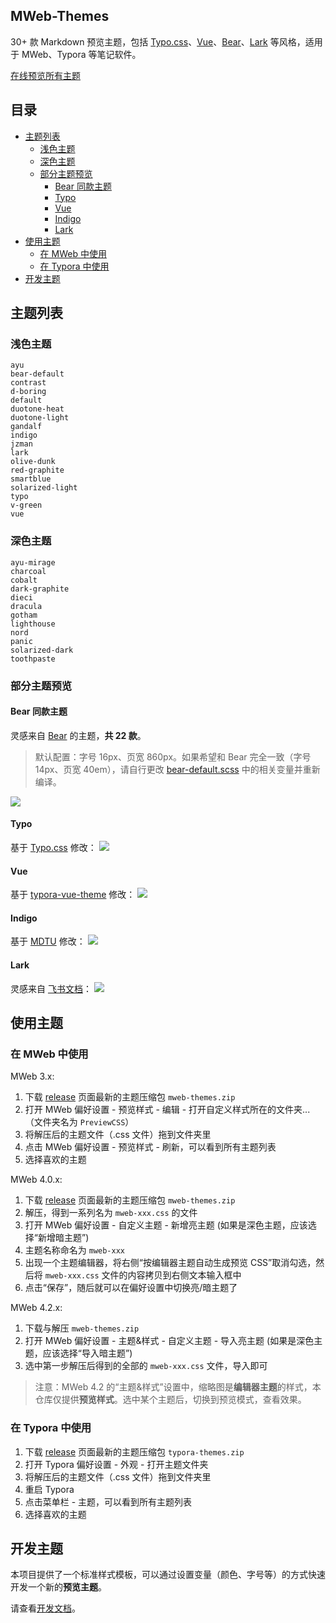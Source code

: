 ## MWeb-Themes

30+ 款 Markdown 预览主题，包括 [Typo.css](#typo)、[Vue](#vue)、[Bear](#bear-同款主题)、[Lark](#lark) 等风格，适用于 MWeb、Typora 等笔记软件。

[在线预览所有主题](https://imageslr.github.io/mweb-themes)

## 目录
- [主题列表](#主题列表)
  - [浅色主题](#浅色主题)
  - [深色主题](#深色主题)
  - [部分主题预览](#部分主题预览)
    - [Bear 同款主题](#bear-同款主题)
    - [Typo](#typo)
    - [Vue](#vue)
    - [Indigo](#indigo)
    - [Lark](#lark)
- [使用主题](#使用主题)
  - [在 MWeb 中使用](#在-mweb-中使用)
  - [在 Typora 中使用](#在-typora-中使用)
- [开发主题](#开发主题)

## 主题列表

### 浅色主题

```
ayu
bear-default
contrast
d-boring
default
duotone-heat
duotone-light
gandalf
indigo
jzman
lark
olive-dunk
red-graphite
smartblue
solarized-light
typo
v-green
vue
```

### 深色主题

```
ayu-mirage
charcoal
cobalt
dark-graphite
dieci
dracula
gotham
lighthouse
nord
panic
solarized-dark
toothpaste
```

### 部分主题预览

#### Bear 同款主题
灵感来自 [Bear](https://bear.app/cn/faq/Themes/About%20free%20and%20Pro%20themes%20in%20Bear/) 的主题，**共 22 款**。

> 默认配置：字号 16px、页宽 860px。如果希望和 Bear 完全一致（字号 14px、页宽 40em），请自行更改 [bear-default.scss](src/themes/variables/bear-default.scss) 中的相关变量并重新编译。

![](media/bear-preview.png)

<!-- ##### Red Graphite -->
<!-- ![](media/05-18-15-06-51.png) -->

<!-- ##### Ayu Mirage
![](media/05-17-17-16-48.png) -->

<!-- ##### Dark Graphite -->

<!-- ![](media/g05-17-17-15-25.png) -->
<!-- ![](media/05-17-17-15-43.png) -->

#### Typo
基于 [Typo.css](https://github.com/sofish/Typo.css) 修改：
![](media/15732860467431.jpg)
<!-- ![](media/15732860638359.jpg) -->

#### Vue
基于 [typora-vue-theme](https://github.com/blinkfox/typora-vue-theme) 修改：
![](media/15732858925836.jpg)
<!-- ![](media/15732859445415.jpg) -->

#### Indigo
基于 [MDTU](https://markdown.devtool.tech/app) 修改：
![](media/05-13-12-47-13.png)
<!-- ![](media/05-13-12-47-40.png)
![](media/05-13-12-47-50.png) -->

#### Lark
灵感来自 [飞书文档](https://docs.feishu.cn/docs)：
![](media/06-22-15-56-21.png)

<!-- ### SmartBlue

基于 [smartblue](https://github.com/cumt-robin/juejin-markdown-theme-smart-blue) 修改：
![](media/05-13-12-46-21.png)
![](media/05-13-12-46-46.png) -->

<!-- ### Jzman
基于 [jzman](https://github.com/jzmanu/juejin-markdown-theme-jzman) 修改：
![](media/05-13-12-45-24.png)
![](media/05-13-12-45-54.png) -->

<!-- ### V-Green
基于 [v-green](https://github.com/DawnLck/juejin-markdown-theme-v-green) 修改：
![](media/05-13-18-47-44.png)
![](media/05-13-18-48-12.png) -->


## 使用主题

### 在 MWeb 中使用

MWeb 3.x:
1. 下载 [release](https://github.com/imageslr/mweb-themes/releases) 页面最新的主题压缩包 `mweb-themes.zip`
2. 打开 MWeb 偏好设置 - 预览样式 - 编辑 - 打开自定义样式所在的文件夹...（文件夹名为 `PreviewCSS`）
3. 将解压后的主题文件（.css 文件）拖到文件夹里
4. 点击 MWeb 偏好设置 - 预览样式 - 刷新，可以看到所有主题列表
5. 选择喜欢的主题

MWeb 4.0.x:
1. 下载 [release](https://github.com/imageslr/mweb-themes/releases) 页面最新的主题压缩包 `mweb-themes.zip`
2. 解压，得到一系列名为 `mweb-xxx.css` 的文件
3. 打开 MWeb 偏好设置 - 自定义主题 - 新增亮主题 (如果是深色主题，应该选择“新增暗主题”)
4. 主题名称命名为 `mweb-xxx`
5. 出现一个主题编辑器，将右侧“按编辑器主题自动生成预览 CSS”取消勾选，然后将 `mweb-xxx.css` 文件的内容拷贝到右侧文本输入框中
6. 点击“保存”，随后就可以在偏好设置中切换亮/暗主题了

MWeb 4.2.x:
1. 下载与解压 `mweb-themes.zip`
2. 打开 MWeb 偏好设置 - 主题&样式 - 自定义主题 - 导入亮主题 (如果是深色主题，应该选择“导入暗主题”) 
3. 选中第一步解压后得到的全部的 `mweb-xxx.css` 文件，导入即可
> 注意：MWeb 4.2 的“主题&样式”设置中，缩略图是**编辑器主题**的样式，本仓库仅提供**预览样式**。选中某个主题后，切换到预览模式，查看效果。

### 在 Typora 中使用

1. 下载 [release](https://github.com/imageslr/mweb-themes/releases) 页面最新的主题压缩包 `typora-themes.zip`
2. 打开 Typora 偏好设置 - 外观 - 打开主题文件夹
3. 将解压后的主题文件（.css 文件）拖到文件夹里
4. 重启 Typora
5. 点击菜单栏 - 主题，可以看到所有主题列表
6. 选择喜欢的主题

## 开发主题

本项目提供了一个标准样式模板，可以通过设置变量（颜色、字号等）的方式快速开发一个新的**预览主题**。

请查看[开发文档](develop.md)。